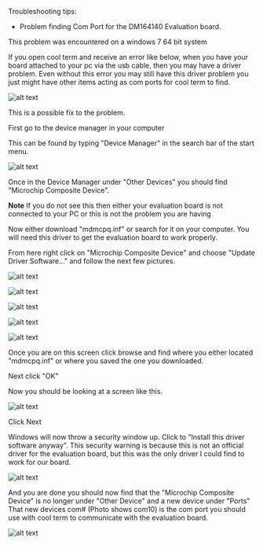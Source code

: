 Troubleshooting tips:

* Problem finding Com Port for the DM164140 Evaluation board.

This problem was encountered on a windows 7 64 bit system
 
If you open cool term and receive an error like below, when you have your board attached to your pc via the usb cable, then you may have a driver problem. Even without this error you may still have this driver problem you just might have other items acting as com ports for cool term to find.
 
![alt text](https://github.com/RShankar/Intro-to-Microprocessors/blob/master/Trouble%20Shooting/T1.png "Error")

This is a possible fix to the problem.

First go to the device manager in your computer

This can be found by typing "Device Manager" in the search bar of the start menu.

![alt text](https://github.com/RShankar/Intro-to-Microprocessors/blob/master/Trouble%20Shooting/T2.png "Start Menu")

Once in the Device Manager under "Other Devices" you should find "Microchip Composite Device".

**Note** If you do not see this then either your evaluation board is not connected to your PC or this is not the problem you are having

Now either download "mdmcpq.inf" or search for it on your computer. You will need this driver to get the evaluation board to work properly.

From here right click on "Microchip Composite Device" and choose "Update Driver Software..." and follow the next few pictures.

![alt text](https://github.com/RShankar/Intro-to-Microprocessors/blob/master/Trouble%20Shooting/T4.png)

![alt text](https://github.com/RShankar/Intro-to-Microprocessors/blob/master/Trouble%20Shooting/T5.png)

![alt text](https://github.com/RShankar/Intro-to-Microprocessors/blob/master/Trouble%20Shooting/T6.png)

![alt text](https://github.com/RShankar/Intro-to-Microprocessors/blob/master/Trouble%20Shooting/T7.png)

![alt text](https://github.com/RShankar/Intro-to-Microprocessors/blob/master/Trouble%20Shooting/T8.png)

Once you are on this screen click browse and find where you either located "mdmcpq.inf" or where you saved the one you downloaded.

Next click "OK"

Now you should be looking at a screen like this.

![alt text](https://github.com/RShankar/Intro-to-Microprocessors/blob/master/Trouble%20Shooting/T9.png)

Click Next 

Windows will now throw a security window up. Click to "Install this driver software anyway". This security warning is because this is not an official driver for the evaluation board, but this was the only driver I could find to work for our board.

![alt text](https://github.com/RShankar/Intro-to-Microprocessors/blob/master/Trouble%20Shooting/T10.png)

And you are done you should now find that the "Microchip Composite Device" is no longer under "Other Device" and a new device under "Ports" That new devices com# (Photo shows com10) is the com port you should use with cool term to communicate with the evaluation board.

![alt text](https://github.com/RShankar/Intro-to-Microprocessors/blob/master/Trouble%20Shooting/T11.png)
